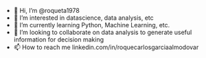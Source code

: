 - 👋 Hi, I’m @roqueta1978
- 👀 I’m interested in datascience, data analysis, etc
- 🌱 I’m currently learning Python, Machine Learning, etc.
- 💞️ I’m looking to collaborate on data analysis to generate useful information for decision making
- 📫 How to reach me linkedin.com/in/roquecarlosgarciaalmodovar

<!---
roqueta1978/roqueta1978 is a ✨ special ✨ repository because its `README.md` (this file) appears on your GitHub profile.
You can click the Preview link to take a look at your changes.
--->
